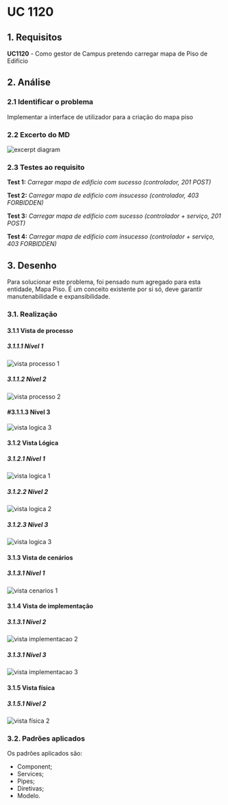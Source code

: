 # UC 1120

## 1. Requisitos

**UC1120** - Como gestor de Campus pretendo carregar mapa de Piso de Edifício

## 2. Análise

### 2.1 Identificar o problema

Implementar a interface de utilizador para a criação do mapa piso



### 2.2 Excerto do MD

![excerpt diagram](ed1120.svg "domain_excerpt_150.svg")

### 2.3 Testes ao requisito

**Test 1:** *Carregar mapa de edificio com sucesso (controlador, 201 POST)*

**Test 2:** *Carregar mapa de edificio com insucesso (controlador, 403 FORBIDDEN)*

**Test 3:** *Carregar mapa de edificio com sucesso (controlador + serviço, 201 POST)*

**Test 4:** *Carregar mapa de edificio com insucesso (controlador + serviço, 403 FORBIDDEN)*

## 3. Desenho

Para solucionar este problema, foi pensado num agregado para esta entidade, Mapa Piso. É um conceito existente por si só, deve garantir manutenabilidade e expansibilidade.

### 3.1. Realização

#### 3.1.1 Vista de processo

##### 3.1.1.1 Nível 1

![vista processo 1](../UC1120/Nivel%201/vp1.svg "Vista processos - nível 1")

##### 3.1.1.2  Nível 2

![vista processo 2](../UC1120/Nivel%202/vp2.svg "Vista processos - nível 2")

#### #3.1.1.3  Nível 3

![vista logica 3](../UC1120/Nivel%203/vp3.svg "Vista processos - nível 3")

#### 3.1.2 Vista Lógica

##### 3.1.2.1 Nível 1

![vista logica 1](/docs/logical_view/level1/vl1.svg "Vista lógica - nível 1")

##### 3.1.2.2 Nível 2

![vista logica 2](/docs/logical_view/level2/vl2.svg "Vista lógica - nível 2")

##### 3.1.2.3 Nível 3

![vista logica 3](/docs/logical_view/level3/vl3.svg "Vista lógica - nível 3")

#### 3.1.3 Vista de cenários

##### 3.1.3.1 Nível 1

![vista cenarios 1](../../../scenario_view/level1/sv1.svg "Vista de cenários - nível 1")

#### 3.1.4 Vista de implementação

##### 3.1.3.1 Nível 2

![vista implementacao 2](/docs/implementation_view/iv2.svg "Vista implementação - nível 2")

##### 3.1.3.1 Nível 3

![vista implementacao 3](/docs/implementation_view/iv3.svg "Vista implementação - nível 3")

#### 3.1.5 Vista física

##### 3.1.5.1 Nível 2

![vista física 2](/docs/physical_view/level2/vf2.svg "Vista física - nível 2")

### 3.2. Padrões aplicados

Os padrões aplicados são:

- Component;
- Services;
- Pipes;
- Diretivas;
- Modelo.